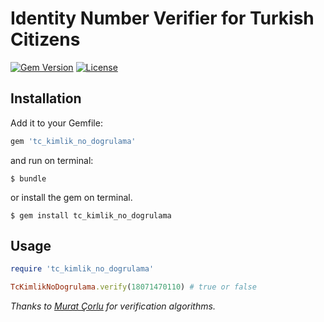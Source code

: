 # Identity Number Verifier for Turkish Citizens
[![Gem Version](https://badge.fury.io/rb/tc_kimlik_no_dogrulama.svg)](https://rubygems.org/gems/tc_kimlik_no_dogrulama)
[![License](https://img.shields.io/github/license/tgezginis/tc_kimlik_no_dogrulama.svg)](https://opensource.org/licenses/MIT)

## Installation

Add it to your Gemfile:

```ruby
gem 'tc_kimlik_no_dogrulama'
```

and run on terminal:

    $ bundle

or install the gem on terminal.

    $ gem install tc_kimlik_no_dogrulama

## Usage

```ruby
require 'tc_kimlik_no_dogrulama'

TcKimlikNoDogrulama.verify(18071470110) # true or false
```

 *Thanks to [Murat Çorlu](http://muratcorlu.com/post/python-ile-tc-kimlik-numarasi-dogrulama/) for verification algorithms.*
